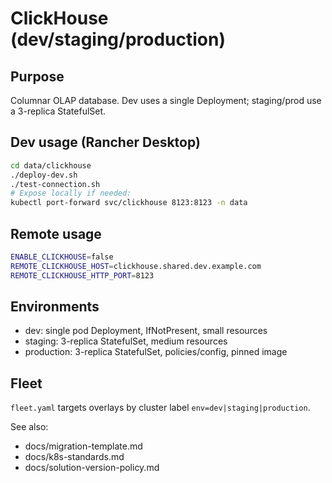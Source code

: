 # ClickHouse (dev/staging/production)

## Purpose
Columnar OLAP database. Dev uses a single Deployment; staging/prod use a 3-replica StatefulSet.

## Dev usage (Rancher Desktop)
```bash
cd data/clickhouse
./deploy-dev.sh
./test-connection.sh
# Expose locally if needed:
kubectl port-forward svc/clickhouse 8123:8123 -n data
```

## Remote usage
```bash
ENABLE_CLICKHOUSE=false
REMOTE_CLICKHOUSE_HOST=clickhouse.shared.dev.example.com
REMOTE_CLICKHOUSE_HTTP_PORT=8123
```

## Environments
- dev: single pod Deployment, IfNotPresent, small resources
- staging: 3-replica StatefulSet, medium resources
- production: 3-replica StatefulSet, policies/config, pinned image

## Fleet
`fleet.yaml` targets overlays by cluster label `env=dev|staging|production`.

See also:
- docs/migration-template.md
- docs/k8s-standards.md
- docs/solution-version-policy.md
